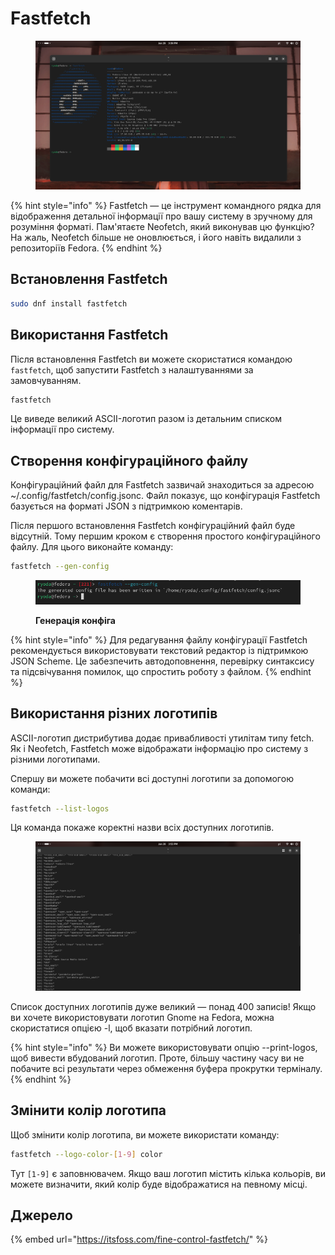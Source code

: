 # Fastfetch

<figure><img src="../../.gitbook/assets/image (52).png" alt=""><figcaption></figcaption></figure>

{% hint style="info" %}
Fastfetch — це інструмент командного рядка для відображення детальної інформації про вашу систему в зручному для розуміння форматі. Пам'ятаєте Neofetch, який виконував цю функцію? На жаль, Neofetch більше не оновлюється, і його навіть видалили з репозиторіїв Fedora.
{% endhint %}

## Встановлення Fastfetch

```bash
sudo dnf install fastfetch
```

## **Використання Fastfetch**

Після встановлення Fastfetch ви можете скористатися командою `fastfetch`, щоб запустити Fastfetch з налаштуваннями за замовчуванням.

```bash
fastfetch
```

Це виведе великий ASCII-логотип разом із детальним списком інформації про систему.

## Створення конфігураційного файлу

Конфігураційний файл для Fastfetch зазвичай знаходиться за адресою \~/.config/fastfetch/config.jsonc. Файл показує, що конфігурація Fastfetch базується на форматі JSON з підтримкою коментарів.

Після першого встановлення Fastfetch конфігураційний файл буде відсутній. Тому першим кроком є створення простого конфігураційного файлу. Для цього виконайте команду:

```bash
fastfetch --gen-config
```

<figure><img src="../../.gitbook/assets/image (53).png" alt=""><figcaption><p><strong>Генерація конфіга</strong></p></figcaption></figure>

{% hint style="info" %}
Для редагування файлу конфігурації Fastfetch рекомендується використовувати текстовий редактор із підтримкою JSON Scheme. Це забезпечить автодоповнення, перевірку синтаксису та підсвічування помилок, що спростить роботу з файлом.
{% endhint %}

## **Використання різних логотипів**

ASCII-логотип дистрибутива додає привабливості утилітам типу fetch. Як і Neofetch, Fastfetch може відображати інформацію про систему з різними логотипами.

Спершу ви можете побачити всі доступні логотипи за допомогою команди:

```bash
fastfetch --list-logos
```

Ця команда покаже коректні назви всіх доступних логотипів.

<figure><img src="../../.gitbook/assets/image (54).png" alt=""><figcaption></figcaption></figure>

Список доступних логотипів дуже великий — понад 400 записів! Якщо ви хочете використовувати логотип Gnome на Fedora, можна скористатися опцією -l, щоб вказати потрібний логотип.

{% hint style="info" %}
Ви можете використовувати опцію --print-logos, щоб вивести вбудований логотип. Проте, більшу частину часу ви не побачите всі результати через обмеження буфера прокрутки терміналу.
{% endhint %}

## Змінити колір логотипа

Щоб змінити колір логотипа, ви можете використати команду:

```bash
fastfetch --logo-color-[1-9] color
```

Тут `[1-9]` є заповнювачем. Якщо ваш логотип містить кілька кольорів, ви можете визначити, який колір буде відображатися на певному місці.

## Джерело

{% embed url="https://itsfoss.com/fine-control-fastfetch/" %}
